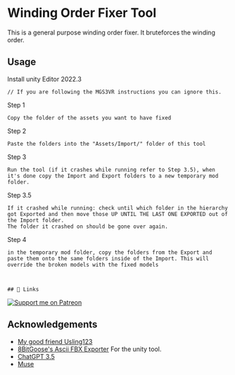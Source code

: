 
# Winding Order Fixer Tool

This is a general purpose winding order fixer. It bruteforces the winding order.


## Usage
 
Install unity Editor 2022.3

	// If you are following the MGS3VR instructions you can ignore this.

Step 1 

	Copy the folder of the assets you want to have fixed

Step 2

	Paste the folders into the "Assets/Import/" folder of this tool

Step 3

	Run the tool (if it crashes while running refer to Step 3.5), when it's done copy the Import and Export folders to a new temporary mod folder.

Step 3.5

	If it crashed while running: check until which folder in the hierarchy got Exported and then move those UP UNTIL THE LAST ONE EXPORTED out of the Import folder.
	The folder it crashed on should be gone over again.

Step 4

	in the temporary mod folder, copy the folders from the Export and paste them onto the same folders inside of the Import. This will override the broken models with the fixed models 



    ## 🔗 Links
[![Support me on Patreon](https://img.shields.io/endpoint.svg?url=https%3A%2F%2Fshieldsio-patreon.vercel.app%2Fapi%3Fusername%3DRackneh%26type%3Dpatrons&style=flat)](https://patreon.com/Rackneh)

## Acknowledgements

 - [My good friend Usling123](https://media.tenor.com/mT9nMqyFXToAAAAM/handshake-predator.gif)
 - [8BitGoose's Ascii FBX Exporter](https://muse.unity.com](https://assetstore.unity.com/packages/tools/modeling/ascii-fbx-exporter-for-unity-231226)) For the unity tool.
 - [ChatGPT 3.5](https://OpenAI.com)
 - [Muse](https://muse.unity.com)

